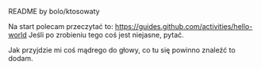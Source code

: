 README by bolo/ktosowaty

Na start polecam przeczytać to:
https://guides.github.com/activities/hello-world
Jeśli po zrobieniu tego coś jest niejasne, pytać.

Jak przyjdzie mi coś mądrego do głowy, co tu się powinno znaleźć to dodam.
